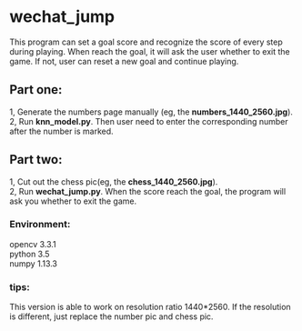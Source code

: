 # wechat_jump
This program can set a goal score and recognize the score of every step during playing. When reach the goal, it will ask the user whether to exit the game. If not, user can reset a new goal and continue playing.
## Part one:
1, Generate the numbers page manually (eg, the **numbers_1440_2560.jpg**).</br>
2, Run **knn_model.py**. Then user need to enter the corresponding number after the number is marked.
## Part two:
1, Cut out the chess pic(eg, the **chess_1440_2560.jpg**).</br>
2, Run **wechat_jump.py**. When the score reach the goal, the program will ask you whether to exit the game.
### Environment:
opencv  3.3.1 </br>
python  3.5 </br>
numpy   1.13.3 </br>
### tips:
This version is able to work on resolution ratio 1440*2560. If the resolution is different, just replace the number pic and chess pic.
